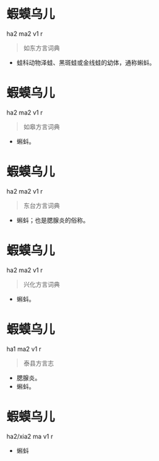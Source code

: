 # 蝦蟆乌儿
ha2 ma2 v1 r
> 如东方言词典
- 蛙科动物泽蛙、黑斑蛙或金线蛙的幼体，通称蝌蚪。

# 蝦蟆乌儿
ha2 ma2 v1 r
> 如皋方言词典
- 蝌蚪。

# 蝦蟆乌儿
ha2 ma2 v1 r
> 东台方言词典
- 蝌蚪；也是腮腺炎的俗称。

# 蝦蟆乌儿
ha2 ma2 v1 r
> 兴化方言词典
- 蝌蚪。

# 蝦蟆乌儿
ha1 ma2 v1 r
> 泰县方言志
- 腮腺炎。
- 蝌蚪。

# 蝦蟆乌儿
ha2/xia2 ma v1 r
- 蝌蚪
<!--
xia2来自HISAHARA、禕郎经验
-->

